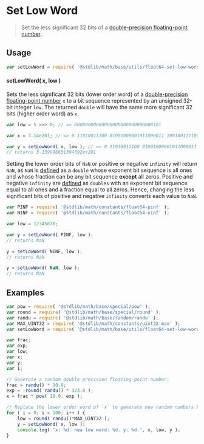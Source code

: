 Set Low Word
===

> Set the less significant 32 bits of a [double-precision floating-point number][ieee754].


<section class="usage">

## Usage

``` javascript
var setLowWord = require( '@stdlib/math/base/utils/float64-set-low-word' );
```

#### setLowWord( x, low )

Sets the less significant 32 bits (lower order word) of a [double-precision floating-point number][ieee754] `x` to a bit sequence represented by an unsigned 32-bit integer `low`. The returned `double` will have the same more significant 32 bits (higher order word) as `x`.

``` javascript
var low = 5 >>> 0; // => 00000000000000000000000000000101

var x = 3.14e201; // => 0 11010011100 01001000001011000011 10010011110010110101100010000010

var y = setLowWord( x, low ); // => 0 11010011100 01001000001011000011 00000000000000000000000000000101
// returns 3.139998651394392e+201
```

Setting the lower order bits of `NaN` or positive or negative `infinity` will return `NaN`, as `NaN` is [defined][ieee754] as a `double` whose exponent bit sequence is all ones and whose fraction can be any bit sequence __except__ all zeros. Positive and negative `infinity` are [defined][ieee754] as `doubles` with an exponent bit sequence equal to all ones and a fraction equal to all zeros. Hence, changing the less significant bits of positive and negative `infinity` converts each value to `NaN`.

``` javascript
var PINF = require( '@stdlib/math/constants/float64-pinf' );
var NINF = require( '@stdlib/math/constants/float64-ninf' );

var low = 12345678;

var y = setLowWord( PINF, low );
// returns NaN  

y = setLowWord( NINF, low );
// returns NaN

y = setLowWord( NaN, low );
// returns NaN
```

<!-- </usage> -->


<section class="examples">

## Examples

``` javascript
var pow = require( '@stdlib/math/base/special/pow' );
var round = require( '@stdlib/math/base/special/round' );
var randu = require( '@stdlib/math/base/random/randu' );
var MAX_UINT32 = require( '@stdlib/math/constants/uint32-max' );
var setLowWord = require( '@stdlib/math/base/utils/float64-set-low-word' );

var frac;
var exp;
var low;
var x;
var y;
var i;

// Generate a random double-precision floating-point number:
frac = randu() * 10.0;
exp = -round( randu() * 323.0 );
x = frac * pow( 10.0, exp );

// Replace the lower order word of `x` to generate new random numbers having the same higher order word...
for ( i = 0; i < 100; i++ ) {
    low = round( randu()*MAX_UINT32 );
    y = setLowWord( x, low );
    console.log( 'x: %d. new low word: %d. y: %d.', x, low, y );
}
```

<!-- </examples> -->


<section class="links">

[ieee754]: https://en.wikipedia.org/wiki/IEEE_754-1985

<!-- </links> -->
